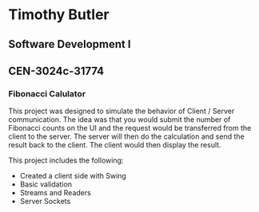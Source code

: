 # Timothy Butler
## Software Development I
## CEN-3024c-31774

### Fibonacci Calulator
This project was designed to simulate the behavior of Client / Server communication. The idea was that you would submit the number of Fibonacci counts on the UI and the request would be transferred from the client to the server. The server will then do the calculation and send the result back to the client. The client would then display the result.

This project includes the following:
- Created a client side with Swing
- Basic validation
- Streams and Readers
- Server Sockets
